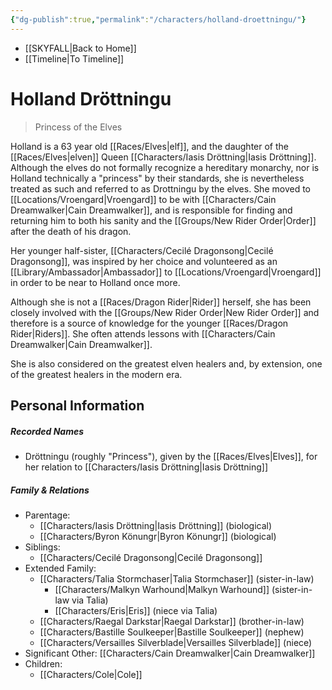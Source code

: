 ```yaml
---
{"dg-publish":true,"permalink":"/characters/holland-droettningu/"}
---
```


- [[SKYFALL\|Back to Home]]
- [[Timeline\|To Timeline]]

# Holland Dröttningu
>Princess of the Elves

Holland is a 63 year old [[Races/Elves\|elf]], and the daughter of the [[Races/Elves\|elven]] Queen [[Characters/Iasis Dröttning\|Iasis Dröttning]]. Although the elves do not formally recognize a hereditary monarchy, nor is Holland technically a "princess" by their standards, she is nevertheless treated as such and referred to as Drottningu by the elves. She moved to [[Locations/Vroengard\|Vroengard]] to be with [[Characters/Cain Dreamwalker\|Cain Dreamwalker]], and is responsible for finding and returning him to both his sanity and the [[Groups/New Rider Order\|Order]] after the death of his dragon. 

Her younger half-sister, [[Characters/Cecilé Dragonsong\|Cecilé Dragonsong]], was inspired by her choice and volunteered as an [[Library/Ambassador\|Ambassador]] to [[Locations/Vroengard\|Vroengard]] in order to be near to Holland once more. 

Although she is not a [[Races/Dragon Rider\|Rider]] herself, she has been closely involved with the [[Groups/New Rider Order\|New Rider Order]] and therefore is a source of knowledge for the younger [[Races/Dragon Rider\|Riders]]. She often attends lessons with [[Characters/Cain Dreamwalker\|Cain Dreamwalker]]. 

She is also considered on the greatest elven healers and, by extension, one of the greatest healers in the modern era. 

## Personal Information

##### Recorded Names
- Dröttningu (roughly "Princess"), given by the [[Races/Elves\|Elves]], for her relation to [[Characters/Iasis Dröttning\|Iasis Dröttning]]

##### Family & Relations
- Parentage: 
	- [[Characters/Iasis Dröttning\|Iasis Dröttning]] (biological)
	- [[Characters/Byron Könungr\|Byron Könungr]] (biological)
- Siblings: 
	- [[Characters/Cecilé Dragonsong\|Cecilé Dragonsong]] 
- Extended Family: 
	- [[Characters/Talia Stormchaser\|Talia Stormchaser]] (sister-in-law)
		- [[Characters/Malkyn Warhound\|Malkyn Warhound]] (sister-in-law via Talia)
		- [[Characters/Eris\|Eris]] (niece via Talia)
	- [[Characters/Raegal Darkstar\|Raegal Darkstar]] (brother-in-law)
	- [[Characters/Bastille Soulkeeper\|Bastille Soulkeeper]] (nephew)
	- [[Characters/Versailles Silverblade\|Versailles Silverblade]] (niece)
- Significant Other: [[Characters/Cain Dreamwalker\|Cain Dreamwalker]]
- Children: 
	- [[Characters/Cole\|Cole]] 